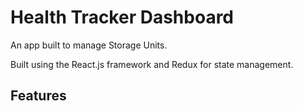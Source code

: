 # Health Tracker Dashboard

An app built to manage Storage Units.

Built using the React.js framework and Redux for state management.

## Features
